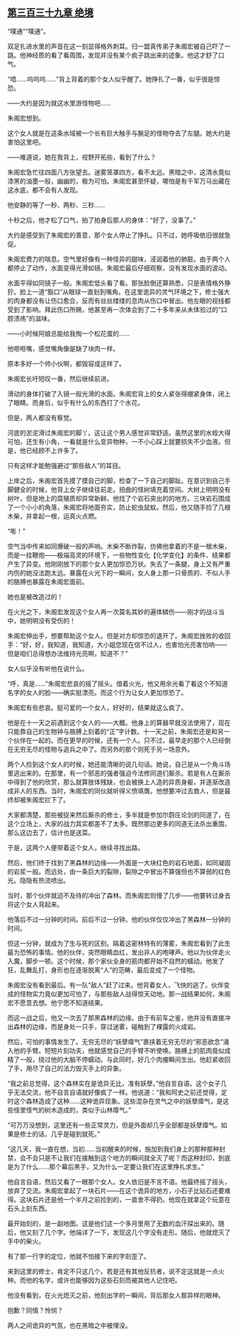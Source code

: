 ## [第三百三十九章 绝境](https://www.xxbiquge.com/11_11207/9189350.html)


  “噗通”“噗通”。

  双足扎进水里的声音在这一刻显得格外刺耳。归一盟真传弟子朱阁宏被自己吓了一跳。他神经质的看了看周围，发现并没有某个疯子跳出来的迹象。他这才舒了口气。

  “唔……呜呜呜……”背上背着的那个女人似乎醒了。她挣扎了一番，似乎很是惊恐。

  ——大约是因为就这水里游怪物吧……

  朱阁宏想到。

  这个女人就是在这条水域被一个长有巨大触手与腕足的怪物夺去了左腿。她大约是害怕这里吧。

  ——难道说，她在我背上，视野开拓些，看到了什么？

  朱阁宏急忙往四面八方张望去。迷雾笼罩四方，看不太远。黑暗之中，这清水竟似漆黑的油墨一般，幽幽的，极为可怕。朱阁宏甚至怀疑，哪怕是有千军万马出藏在这水底，都不会有人发现。

  他安静的等了一秒、两秒、三秒……

  十秒之后，他才松了口气，拍了拍身后那人的身体：“好了，没事了。”

  大约是感受到了朱阁宏的善意，那个女人停止了挣扎。只不过，她呼吸依旧很就急促。

  朱阁宏费力的喘息。空气里好像有一种怪异的甜味，浸润着他的肺脏。由于两个人都停止了动作，水面变得光滑如镜。朱阁宏最后仔细观察，没有发现水面的波动。

  水面平得如同镜子一般。朱阁宏低头看了看。那张脸倒还算熟悉，只是表情格外狰狞。脸上一道“豁口”从眼球一直划到嘴角。在这里诡异的灵气环境之下，修士强大的肉身都没有让伤口愈合，反而有丝丝缕缕的息肉从伤口中冒出。他左眼的视线都受到了影响。拜此伤口所赐，他甚至再一次体会到了二十多年来从未体验过的“口腔溃疡”的滋味。

  ——小时候阿娘总能给我掏一个松花蛋的……

  他咂咂嘴，感觉嘴角像是缺了块肉一样。

  原本多好一个帅小伙啊，都毁容成这样了。

  朱阁宏长吁短叹一番，然后继续前进。

  滑动的身体打破了入镜一般光滑的水面。朱阁宏背上的女人紧张得绷紧身体，闭上了眼睛。而身后，似乎有什么的东西打了个水花。

  但是，两人都没有察觉。

  河底的淤泥滑过朱阁宏的脚丫。这让这个男人感觉非常舒适。虽然这里的水蛭大得可怕，还生有小角，一看就是什么变异物种，一不小心踩上就要损失不少血液。但是，他已经顾不上许多了。

  只有这样才能勉强避过“那些敌人”的耳目。

  上岸之后，朱阁宏首先摸了摸自己的脚，检查了一下自己的脚趾。在意识到自己手脚健全的时候，他背上女子继续往前走。扭曲的怪树填充着空间。大树上明明没有树叶，但是地上的腐殖质却异常新鲜。他找了个岩石突出的的地方。三块岩石围成了一个小小的角落，朱阁宏将地面夯实，防止蛇虫鼠蚁。然后，他又随手捡了几根木柴，并拿起一根，运真火点燃。

  “嘭！”

  空气当中传来如同爆破一般的声响。木柴不断炸裂，仿佛他拿着的不是一根木柴，而是一挂鞭炮——极端高灵的环境下，一些物性变化【化学变化】的条件、结果都产生了异变。他刚刚放下的那个女人更加惊恐万状。失去了一条腿，身上又有严重内伤的她没法跑太远。暴露在火光下的一瞬间，女人身上那一只骨质的、不似人手的胳膊也暴露在朱阁宏面前。

  她也是被改造过的！

  在火光之下，朱阁宏发现这个女人再一次莫名其妙的遍体鳞伤——刚才的战斗当中，她明明没有受伤的！

  朱阁宏伸出手，想要帮助这个女人。但是对方却惊恐的退开了。朱阁宏挫败的收回手：“好，好，我知道，我知道，大小姐您现在信不过人，也害怕光亮害怕响——但是咱们总得想办法维持光亮啊，知道不？”

  女人似乎没有听他在说什么。

  “呼，真是……”朱阁宏悲哀的摇了摇头。借着火光，他又用余光看了看这个不知道名字的女人的脸——确实挺漂亮。而这个行为让女人更加惊恐了。

  朱阁宏有些悲哀。挺可爱的一个女人，好好的，结果就这么疯了。

  他是在十一天之前遇到这个女人的——大概。他身上的算器早就没法使用了，现在只能靠自己的生物钟与胳膊上刻着的“正”字计数。十一天之前，朱阁宏还是和另一个伙伴在一起的。而在更早的时候，还有一个人。只不过，最早走的那个人已经倒在无穷无尽的怪物与追兵之中了。而另外的那个则死于另一场意外。

  两个人捡到这个女人的时候，她还能清晰的说几句话。她说，自己是从一个角斗场里逃出来的。在那里，有一个邪恶的强者强迫今法修同道们厮杀。若是有人在厮杀中得到了他的欣赏，那么就算肢体残缺，也会被换上人造的异质身躯，并逐渐改造成非人的东西。当时，朱阁宏的同伙就听得义愤填膺。他想要冲过去救人，但是最终却被朱阁宏拦下了。

  大家都清楚，那些被捉来然后厮杀的修士，多半就是参加尔蔚庄论剑的同道了，在这个立场上，大家的战力其实都差不了太多。既然那边更多的同道无法杀出重围，那么这边去了，估计也是送菜。

  于是，这两个人便带着这个女人，继续寻找出路。

  然后，他们终于找到了黑森林的边缘——外面是一大块红色的岩石地面，如同凝固的岩浆一般。而远处，由一条巨大的裂隙，裂隙之中冒出不算强但也不算弱的红色光。隐隐有热流喷出。

  当时，那个伙伴就迫不及待的冲出了森林。而朱阁宏则慢了几步——他要转过身去将这个女人背起来。

  他落后不过一分钟的时间。前后不过一分钟。他的伙伴仅仅冲出了黑森林一分钟的时间。

  但这一分钟，就成为了生与死的区别。隔着这密林特有的薄雾，朱阁宏看到了此生最为恐怖的事情。他的伙伴，突然眼睛血红，发出非人的咆哮声。他以为伙伴走火入魔，脚步一顿。这个时候，那个家伙全身的筋肉都开始不自然的蠕动。他发了狂，乱舞乱打，身形也在逐渐脱离“人”的范畴，最后变成了一个怪物。

  朱阁宏没有看到最后。有一队“敌人”赶了过来。他背着女人，飞快的逃了。伙伴变成的怪物实力竟似更加可怕了，与那些敌人战得惊天动地。那一战结果如何，朱阁宏不愿意去想。他宁愿不知道结果。

  而这一战之后，他又一次去了那黑森林的边缘。由于有前车之鉴，他并没有直接冲出森林的边缘，而是身处一只手，穿过迷雾，碰触到了裸露的火成岩。

  然后，可怕的事情发生了。无穷无尽的“妖孽瘴气”裹挟着无穷无尽的“邪恶欲念”涌入他的手臂。短短片刻功夫，他就感觉自己的手臂不听使唤。胳膊上的肌肉竟似成精了一般，绕过他的大脑不停蠕动。与此同时，好几个肉瘤瞬间生出。他赶紧收回了手，用尽了自己的法力毁灭手上的异象。

  “我之前总觉得，这个森林实在是诡异无比，准有妖孽。”他自言自语。这个女子几乎无法交流，他不自言自语就好像疯了一样。他说道：“我和阿史之前还觉得，定时这个森林造成了这种……这种诡异现象。这些混杂在灵气之中的妖孽瘴气，是这些怪里怪气的树木造成的，类似于山林瘴气。”

  “可万万没想到，这里还有一些正常灵力，但是外面却几乎全部都是妖孽瘴气。如果是修士的话，几乎是碰到就死。”

  “这几天，我一直在想，当初……当初醒来的时候，施加到我们身上的那种那种封禁，会不会只是不让我们在接触到这个地方的瞬间就全灭了呢？而这种封印，到底是为了什么……那个幕后黑手，又为什么一定要让我们在这里挣扎求生。”

  他自言自语，然后又看了一眼那个女人。女人依旧是不言不语。他最终摇了摇头，放弃了交流。朱阁宏拿起了一块石片——在这个诡异的地方，小石子比钻石还要难得。这块石片还是他一个半月之前捡到的，一直舍不得扔。他现在就拿这个玩意在石头上刻东西。

  最开始刻的，是一副地图。这是他们这一个多月里用了无数的血汗探出来的。随后，他又刻了几个字。他端详了一下，发现这几个字没有走形。随后，他就熄灭了手中的柴火。

  有了那一行字的定位，他就不怕接下来的字刻歪了。

  来到这里的修士，肯定不只这几个。若是还有其他反抗者，说不定这就是一点火种。而他的名字，或许也能够因为这些石刻而被其他人记住吧。

  他没有看到，在火光熄灭之前，他刻出字的一瞬间，背后那女人那异样的眼神。

  抱歉？同情？怜悯？

  两人之间诡异的气氛，也在黑暗之中被埋没。
